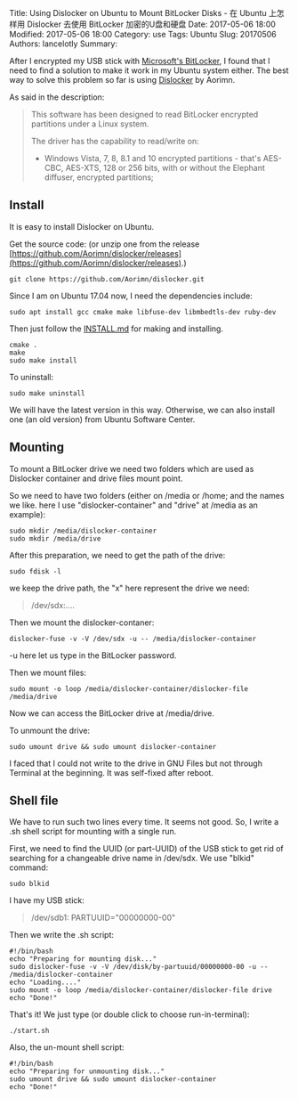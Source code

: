 Title: Using Dislocker on Ubuntu to Mount BitLocker Disks - 在 Ubuntu 上怎样用 Dislocker 去使用 BitLocker 加密的U盘和硬盘
Date: 2017-05-06 18:00
Modified: 2017-05-06 18:00
Category: use
Tags: Ubuntu
Slug: 20170506
Authors: lancelotly
Summary:

After I encrypted my USB stick with [Microsoft's BitLocker](https://docs.microsoft.com/en-us/windows/device-security/bitlocker/bitlocker-overview), I found that I need to find a solution to make it work in my Ubuntu system either. The best way to solve this problem so far is using [Dislocker](https://github.com/Aorimn/dislocker) by Aorimn. 

As said in the description:

> This software has been designed to read BitLocker encrypted partitions under a Linux system.
> 
> The driver has the capability to read/write on:
>
> * Windows Vista, 7, 8, 8.1 and 10 encrypted partitions - that's AES-CBC, AES-XTS, 128 or 256 bits, with or without the Elephant diffuser, encrypted partitions;

## Install
It is easy to install Dislocker on Ubuntu.

Get the source code: (or unzip one from the release [https://github.com/Aorimn/dislocker/releases](https://github.com/Aorimn/dislocker/releases).)

`git clone https://github.com/Aorimn/dislocker.git`

Since I am on Ubuntu 17.04 now, I need the dependencies include:

`sudo apt install gcc cmake make libfuse-dev libmbedtls-dev ruby-dev`

Then just follow the [INSTALL.md](https://github.com/Aorimn/dislocker/blob/master/INSTALL.md) for making and installing.

```
cmake .
make
sudo make install
```

To uninstall:

`sudo make uninstall`

We will have the latest version in this way. Otherwise, we can also install one (an old version) from Ubuntu Software Center.

## Mounting

To mount a BitLocker drive we need two folders which are used as Dislocker container and drive files mount point.

So we need to have two folders (either on /media or /home; and the names we like. here I use "dislocker-container" and "drive" at /media as an example):

```
sudo mkdir /media/dislocker-container
sudo mkdir /media/drive
```

After this preparation, we need to get the path of the drive:

``sudo fdisk -l``

we keep the drive path, the "x" here represent the drive we need: 

> /dev/sdx:....

Then we mount the dislocker-contaner:

`dislocker-fuse -v -V /dev/sdx -u -- /media/dislocker-container`

-u here let us type in the BitLocker password.

Then we mount files:

`sudo mount -o loop /media/dislocker-container/dislocker-file /media/drive`

Now we can access the BitLocker drive at /media/drive.

To unmount the drive:

`sudo umount drive && sudo umount dislocker-container`

I faced that I could not write to the drive in GNU Files but not through Terminal at the beginning. It was self-fixed after reboot.

## Shell file

We have to run such two lines every time. It seems not good. So, I write a .sh shell script for mounting with a single run. 

First, we need to find the UUID (or part-UUID) of the USB stick to get rid of searching for a changeable drive name in /dev/sdx. We use "blkid" command:

`sudo blkid`

I have my USB stick:

> /dev/sdb1: PARTUUID="00000000-00"

Then we write the .sh script:

```shell
#!/bin/bash
echo "Preparing for mounting disk..."
sudo dislocker-fuse -v -V /dev/disk/by-partuuid/00000000-00 -u -- /media/dislocker-container
echo "Loading...."
sudo mount -o loop /media/dislocker-container/dislocker-file drive
echo "Done!"
```

That's it! We just type (or double click to choose run-in-terminal):

`./start.sh`

Also, the un-mount shell script:

```shell
#!/bin/bash
echo "Preparing for unmounting disk..."
sudo umount drive && sudo umount dislocker-container
echo "Done!"
```